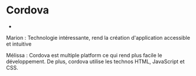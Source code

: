 # Cordova

-

Marion : Technologie intéressante, rend la création d'application accessible et intuitive

Mélissa : Cordova est multiple platform ce qui rend plus facile le développement. De plus, cordova utilise les technos HTML, JavaScript et CSS.